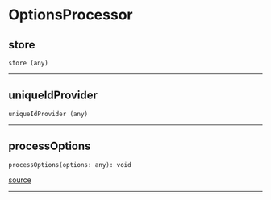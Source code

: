 # OptionsProcessor

## store

`store (any)`

---
## uniqueIdProvider

`uniqueIdProvider (any)`

---

## processOptions

`processOptions(options: any): void`

[source](https://github.com/doananh234/antd-react-admin/blob/v2/lib/src/commands/OptionsProcessor.ts#L8)

---


